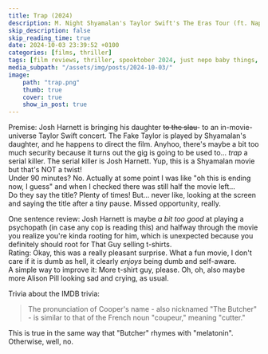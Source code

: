 ```yaml
---
title: Trap (2024)
description: M. Night Shyamalan's Taylor Swift's The Eras Tour (ft. Napalm Death)
skip_description: false
skip_reading_time: true
date: 2024-10-03 23:39:52 +0100
categories: [films, thriller]
tags: [film reviews, thriller, spooktober 2024, just nepo baby things, they say the title]
media_subpath: "/assets/img/posts/2024-10-03/"
image:
    path: "trap.png"
    thumb: true
    cover: true
    show_in_post: true
---
```

<span class="reviewsection">Premise:</span> Josh Harnett is bringing his daughter ~~to the slau~~- to an in-movie-universe Taylor Swift concert. The Fake Taylor is played by Shyamalan's daughter, and he happens to direct the film. Anyhoo, there's maybe a bit too much security because it turns out the gig is going to be used to... *trap* a serial killer. The serial killer is Josh Harnett. Yup, this is a Shyamalan movie but that's NOT a twist!<br/>
<span class="reviewsection">Under 90 minutes?</span> No. Actually at some point I was like "oh this is ending now, I guess" and when I checked there was still half the movie left...<br/>
<span class="reviewsection">Do they say the title?</span> Plenty of times! But... never like, looking at the screen and saying the title after a tiny pause. Missed opportunity, really.

<span class="reviewsection">One sentence review:</span> Josh Harnett is maybe *a bit too good* at playing a psychopath (in case any cop is reading this) and halfway through the movie you realize you're kinda rooting for him, which is unexpected because you definitely should root for That Guy selling t-shirts.<br/>
<span class="reviewsection">Rating:</span> Okay, this was a really pleasant surprise. What a fun movie, I don't care if it is dumb as hell, it clearly *enjoys* being dumb and self-aware.<br/>
<span class="reviewsection">A simple way to improve it:</span> More t-shirt guy, please. Oh, oh, also maybe more Alison Pill looking sad and crying, as usual.

<span class="reviewsection">Trivia about the IMDB trivia:</span>
> The pronunciation of Cooper's name - also nicknamed "The Butcher" - is similar to that of the French noun "coupeur," meaning "cutter."

This is true in the same way that "Butcher" rhymes with "melatonin". Otherwise, well, no.